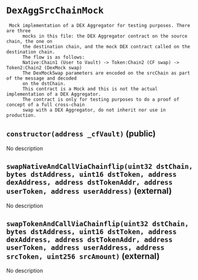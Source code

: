 # `DexAggSrcChainMock`

     Mock implementation of a DEX Aggregator for testing purposes. There are three
          mocks in this file: the DEX Aggregator contract on the source chain, the one on
          the destination chain, and the mock DEX contract called on the destination chain.
          The flow is as follows:
          Native:Chain1 (User to Vault) -> Token:Chain2 (CF swap) -> Token2:Chain2 (DexMock swap)
          The DexMockSwap parameters are encoded on the srcChain as part of the message and decoded
          on the dstChain.
          This contract is a Mock and this is not the actual implementation of a DEX Aggregator.
          The contract is only for testing purposes to do a proof of concept of a full cross-chain
          swap with a DEX Aggregator, do not inherit nor use in production.

## `constructor(address _cfVault)` (public)

No description

## `swapNativeAndCallViaChainflip(uint32 dstChain, bytes dstAddress, uint16 dstToken, address dexAddress, address dstTokenAddr, address userToken, address userAddress)` (external)

No description

## `swapTokenAndCallViaChainflip(uint32 dstChain, bytes dstAddress, uint16 dstToken, address dexAddress, address dstTokenAddr, address userToken, address userAddress, address srcToken, uint256 srcAmount)` (external)

No description
